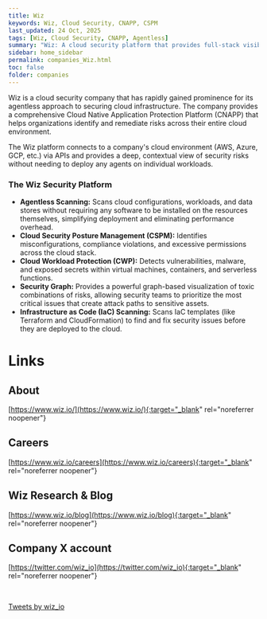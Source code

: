 ```yaml
---
title: Wiz
keywords: Wiz, Cloud Security, CNAPP, CSPM
last_updated: 24 Oct, 2025
tags: [Wiz, Cloud Security, CNAPP, Agentless]
summary: "Wiz: A cloud security platform that provides full-stack visibility and risk context for cloud environments."
sidebar: home_sidebar
permalink: companies_Wiz.html
toc: false
folder: companies
---
```


Wiz is a cloud security company that has rapidly gained prominence for its agentless approach to securing cloud infrastructure. The company provides a comprehensive Cloud Native Application Protection Platform (CNAPP) that helps organizations identify and remediate risks across their entire cloud environment.

The Wiz platform connects to a company's cloud environment (AWS, Azure, GCP, etc.) via APIs and provides a deep, contextual view of security risks without needing to deploy any agents on individual workloads.

### The Wiz Security Platform

*   **Agentless Scanning:** Scans cloud configurations, workloads, and data stores without requiring any software to be installed on the resources themselves, simplifying deployment and eliminating performance overhead.
*   **Cloud Security Posture Management (CSPM):** Identifies misconfigurations, compliance violations, and excessive permissions across the cloud stack.
*   **Cloud Workload Protection (CWP):** Detects vulnerabilities, malware, and exposed secrets within virtual machines, containers, and serverless functions.
*   **Security Graph:** Provides a powerful graph-based visualization of toxic combinations of risks, allowing security teams to prioritize the most critical issues that create attack paths to sensitive assets.
*   **Infrastructure as Code (IaC) Scanning:** Scans IaC templates (like Terraform and CloudFormation) to find and fix security issues before they are deployed to the cloud.

# Links

## About
[https://www.wiz.io/](https://www.wiz.io/){:target="_blank" rel="noreferrer noopener"}

## Careers
[https://www.wiz.io/careers](https://www.wiz.io/careers){:target="_blank" rel="noreferrer noopener"}

## Wiz Research & Blog
[https://www.wiz.io/blog](https://www.wiz.io/blog){:target="_blank" rel="noreferrer noopener"}

## Company X account
[https://twitter.com/wiz_io](https://twitter.com/wiz_io){:target="_blank" rel="noreferrer noopener"}

<br/>

<a class="twitter-timeline" href="https://twitter.com/wiz_io?ref_src=twsrc%5Etfw">Tweets by wiz_io</a> <script async src="https://platform.twitter.com/widgets.js" charset="utf-8"></script>

<br/>